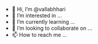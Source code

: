 - 👋 Hi, I’m @vallabhhari
- 👀 I’m interested in ...
- 🌱 I’m currently learning ...
- 💞️ I’m looking to collaborate on ...
- 📫 How to reach me ...

<!---
vallabhhari/vallabhhari is a ✨ special ✨ repository because its `README.md` (this file) appears on your GitHub profile.
You can click the Preview link to take a look at your changes.
--->
